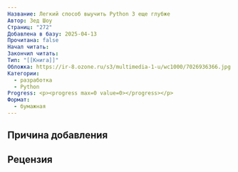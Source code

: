 ```yaml
---
Название: Легкий способ выучить Python 3 еще глубже
Автор: Зед Шоу
Страниц: "272"
Добавлена в базу: 2025-04-13
Прочитана: false
Начал читать: 
Закончил читать: 
Тип: "[[Книга]]"
Обложка: https://ir-8.ozone.ru/s3/multimedia-1-u/wc1000/7026936366.jpg
Категории:
  - разработка
  - Python
Progress: <p><progress max=0 value=0></progress></p>
Формат:
  - бумажная
---
```

## Причина добавления


## Рецензия
